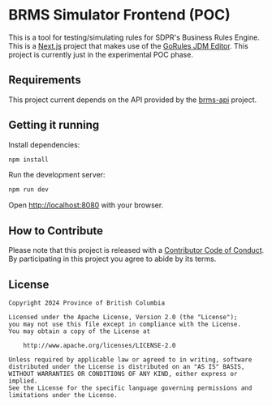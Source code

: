 
# BRMS Simulator Frontend (POC)

This is a tool for testing/simulating rules for SDPR's Business Rules Engine. This is a [Next.js](https://nextjs.org/) project that makes use of the [GoRules JDM Editor](https://github.com/gorules/jdm-editor). This project is currently just in the experimental POC phase.

## Requirements

This project current depends on the API provided by the [brms-api](https://github.com/bcgov/brms-api) project.

## Getting it running

Install dependencies:

```bash
npm install
```

Run the development server:

```bash
npm run dev
```

Open [http://localhost:8080](http://localhost:8080) with your browser.


## How to Contribute

Please note that this project is released with a [Contributor Code of Conduct](CODE_OF_CONDUCT.md). By participating in this project you agree to abide by its terms.

## License
```
Copyright 2024 Province of British Columbia

Licensed under the Apache License, Version 2.0 (the "License");
you may not use this file except in compliance with the License.
You may obtain a copy of the License at 

    http://www.apache.org/licenses/LICENSE-2.0

Unless required by applicable law or agreed to in writing, software
distributed under the License is distributed on an "AS IS" BASIS,
WITHOUT WARRANTIES OR CONDITIONS OF ANY KIND, either express or implied.
See the License for the specific language governing permissions and
limitations under the License.
```